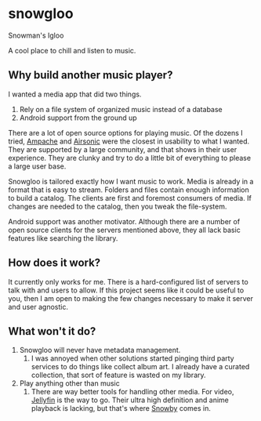# snowgloo

Snowman's Igloo

A cool place to chill and listen to music.

## Why build another music player?

I wanted a media app that did two things.

1. Rely on a file system of organized music instead of a database
2. Android support from the ground up

There are a lot of open source options for playing music. Of the dozens I tried, [Ampache](https://github.com/ampache/ampache) and [Airsonic](https://github.com/airsonic/airsonic) were the closest in usability to what I wanted. They are supported by a large community, and that shows in their user experience. They are clunky and try to do a little bit of everything to please a large user base.

Snowgloo is tailored exactly how I want music to work. Media is already in a format that is easy to stream. Folders and files contain enough information to build a catalog. The clients are first and foremost consumers of media. If changes are needed to the catalog, then you tweak the file-system.

Android support was another motivator. Although there are a number of open source clients for the servers mentioned above, they all lack basic features like searching the library.

## How does it work?

It currently only works for me. There is a hard-configured list of servers to talk with and users to allow. If this project seems like it could be useful to you, then I am open to making the few changes necessary to make it server and user agnostic.

## What won't it do?

1. Snowgloo will never have metadata management.
    1. I was annoyed when other solutions started pinging third party services to do things like collect album art. I already have a curated collection, that sort of feature is wasted on my library.
1. Play anything other than music
    1. There are way better tools for handling other media. For video, [Jellyfin](https://github.com/jellyfin/jellyfin) is the way to go. Their ultra high definition and anime playback is lacking, but that's where [Snowby](https://github.com/XBigTK13X/snowby) comes in.
